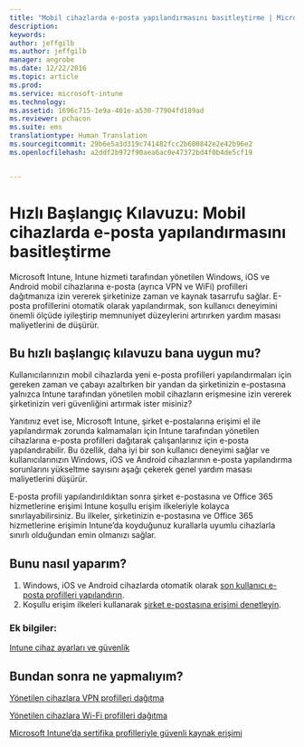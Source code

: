 ```yaml
---
title: "Mobil cihazlarda e-posta yapılandırmasını basitleştirme | Microsoft Intune"
description: 
keywords: 
author: jeffgilb
ms.author: jeffgilb
manager: angrobe
ms.date: 12/22/2016
ms.topic: article
ms.prod: 
ms.service: microsoft-intune
ms.technology: 
ms.assetid: 1696c715-1e9a-401e-a530-77904fd189ad
ms.reviewer: pchacon
ms.suite: ems
translationtype: Human Translation
ms.sourcegitcommit: 29b6e5a3d319c741482fcc2b600842e2e42b96e2
ms.openlocfilehash: a2ddf2b972f90aea6ac0e47372bd4f0b4de5cf19


---
```


# <a name="quick-start-guide-simplify-email-configuration-on-mobile-devices"></a>Hızlı Başlangıç Kılavuzu: Mobil cihazlarda e-posta yapılandırmasını basitleştirme
Microsoft Intune, Intune hizmeti tarafından yönetilen Windows, iOS ve Android mobil cihazlarına e-posta (ayrıca VPN ve WiFi) profilleri dağıtmanıza izin vererek şirketinize zaman ve kaynak tasarrufu sağlar. E-posta profillerini otomatik olarak yapılandırmak, son kullanıcı deneyimini önemli ölçüde iyileştirip memnuniyet düzeylerini artırırken yardım masası maliyetlerini de düşürür.

## <a name="is-this-quick-start-guide-right-for-me"></a>Bu hızlı başlangıç kılavuzu bana uygun mu?
Kullanıcılarınızın mobil cihazlarda yeni e-posta profilleri yapılandırmaları için gereken zaman ve çabayı azaltırken bir yandan da şirketinizin e-postasına yalnızca Intune tarafından yönetilen mobil cihazların erişmesine izin vererek şirketinizin veri güvenliğini artırmak ister misiniz?

Yanıtınız evet ise, Microsoft Intune, şirket e-postalarına erişimi el ile yapılandırmak zorunda kalmamaları için Intune tarafından yönetilen cihazlarına e-posta profilleri dağıtarak çalışanlarınız için e-posta yapılandırabilir. Bu özellik, daha iyi bir son kullanıcı deneyimi sağlar ve kullanıcılarınızın Windows, iOS ve Android cihazlarının e-posta yapılandırma sorunlarını yükseltme sayısını aşağı çekerek genel yardım masası maliyetlerini düşürür.

E-posta profili yapılandırıldıktan sonra şirket e-postasına ve Office 365 hizmetlerine erişimi Intune koşullu erişim ilkeleriyle kolayca sınırlayabilirsiniz. Bu ilkeler, şirketinizin e-postasına ve Office 365 hizmetlerine erişimin Intune’da koyduğunuz kurallarla uyumlu cihazlarla sınırlı olduğundan emin olmanızı sağlar.

## <a name="how-do-i-do-it"></a>Bunu nasıl yaparım?
1.  Windows, iOS ve Android cihazlarda otomatik olarak [son kullanıcı e-posta profilleri yapılandırın](/intune/deploy-use/configure-access-to-corporate-email-using-email-profiles-with-microsoft-intune).
2.  Koşullu erişim ilkeleri kullanarak [şirket e-postasına erişimi denetleyin](/intune/deploy-use/restrict-access-to-email-and-o365-services-with-microsoft-intune).


### <a name="additional-information"></a>Ek bilgiler:
[Intune cihaz ayarları ve güvenlik](/intune/deploy-use/manage-settings-and-features-on-your-devices-with-microsoft-intune-policies)

## <a name="what-should-i-do-next"></a>Bundan sonra ne yapmalıyım?
[Yönetilen cihazlara VPN profilleri dağıtma](/intune/deploy-use/vpn-connections-in-microsoft-intune)

[Yönetilen cihazlara Wi-Fi profilleri dağıtma](/intune/deploy-use/wi-fi-connections-in-microsoft-intune)

[Microsoft Intune’da sertifika profilleriyle güvenli kaynak erişimi](/intune/deploy-use/secure-resource-access-with-certificate-profiles)



<!--HONumber=Nov16_HO4-->


